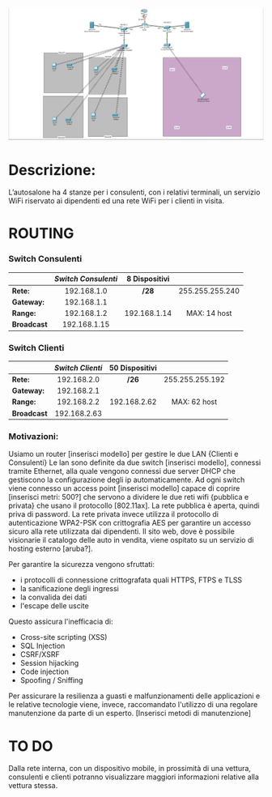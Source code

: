 ![MegaCarInfrastruttura](https://raw.githubusercontent.com/ObvTella/MegaCar/main/Packet%20Tracer/packet%20tracer.PNG)

# Descrizione:
L’autosalone ha 4 stanze per i consulenti, con i relativi terminali, un servizio WiFi riservato ai dipendenti ed una rete WiFi per i clienti in visita. 

# ROUTING
### Switch Consulenti
|  | _**Switch Consulenti**_ | 8 Dispositivi |  |
|:-- | :-: | :-: | :-: |
|**Rete:**| 192.168.1.0 | **/28** | 255.255.255.240|
|**Gateway:**| 192.168.1.1 |
|**Range:**| 192.168.1.2 | 192.168.1.14 | MAX: 14 host|
|**Broadcast**| 192.168.1.15 |

### Switch Clienti
|  | _**Switch Clienti**_ | 50 Dispositivi |  |
|:-- | :-: | :-: | :-: |
|**Rete:**| 192.168.2.0 | **/26** | 255.255.255.192|
|**Gateway:**| 192.168.2.1 |
|**Range:**| 192.168.2.2 | 192.168.2.62 | MAX: 62 host|
|**Broadcast**| 192.168.2.63 |

### Motivazioni:
Usiamo un router [inserisci modello] per gestire le due LAN {Clienti e Consulenti}
Le lan sono definite da due switch [inserisci modello], connessi tramite Ethernet, alla quale vengono connessi due server DHCP che gestiscono la configurazione degli ip automaticamente. Ad ogni switch viene connesso un access point [inserisci modello] capace di coprire [inserisci metri: 500?] che servono a dividere le due reti wifi {pubblica e privata} che usano il protocollo [802.11ax].
La rete pubblica è aperta, quindi priva di password.
La rete privata invece utilizza il protocollo di autenticazione WPA2-PSK con crittografia AES per garantire un accesso sicuro alla rete utilizzata dai dipendenti.
Il sito web, dove è possibile visionarie il catalogo delle auto in vendita, viene ospitato su un servizio di hosting esterno [aruba?].

Per garantire la sicurezza vengono sfruttati:
* i protocolli di connessione crittografata quali HTTPS, FTPS e TLSS
* la sanificazione degli ingressi
* la convalida dei dati 
* l'escape delle uscite

Questo assicura l'inefficacia di:
* Cross-site scripting (XSS)
* SQL Injection
* CSRF/XSRF
* Session hijacking
* Code injection
* Spoofing / Sniffing 

Per assicurare la resilienza a guasti e malfunzionamenti delle applicazioni e le relative tecnologie viene, invece, raccomandato l'utilizzo di una regolare manutenzione da parte di un esperto. [Inserisci metodi di manutenzione]

# TO DO
Dalla rete interna, con un dispositivo mobile, in prossimità di una vettura, consulenti e clienti potranno visualizzare maggiori informazioni relative alla vettura stessa. 
